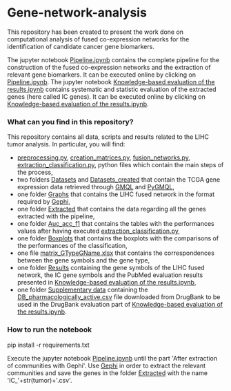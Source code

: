 # Gene-network-analysis

This repository has been created to present the work done on computational analysis of fused co-expression networks for the identification of candidate cancer gene biomarkers. 

The jupyter notebook [Pipeline.ipynb](https://github.com/DEIB-GECO/GeneNetFusion/blob/master/Pipeline.ipynb) contains the complete pipeline for the construction of the fused co-expression networks and the extraction of relevant gene biomarkers. It can be executed online by clicking on [Pipeline.ipynb](https://colab.research.google.com/drive/16BHMZ83Y8RCctTLzwFhnlUB4oNU-o-GT).
The jupyter notebook [Knowledge-based evaluation of the results.ipynb](https://github.com/DEIB-GECO/GeneNetFusion/blob/master/Knowledge-based%20evaluation%20of%20the%20results.ipynb) contains systematic and statistic evaluation of the extracted genes (here called IC genes). It can be executed online by clicking on [Knowledge-based evaluation of the results.ipynb](https://colab.research.google.com/drive/1MPzlkCioSXXaL-EqpInR98P1QAM4lRMR).

### What can you find in this repository?
This repository contains all data, scripts and results related to the LIHC tumor analysis.
In particular, you will find:
- [preprocessing.py](https://github.com/DEIB-GECO/GeneNetFusion/blob/master/preprocessing.py), [creation_matrices.py](https://github.com/DEIB-GECO/GeneNetFusion/blob/master/creation_matrices.py), [fusion_networks.py](https://github.com/DEIB-GECO/GeneNetFusion/blob/master/fusion_networks.py), [extraction_classification.py](https://github.com/DEIB-GECO/GeneNetFusion/blob/master/extraction_classification.py), python files which contain the main steps of the process,
- two folders [Datasets](https://github.com/DEIB-GECO/GeneNetFusion/tree/master/Datasets) and [Datasets_created](https://github.com/DEIB-GECO/GeneNetFusion/tree/master/Datasets_created) that contain the TCGA gene expression data retrieved through [GMQL](http://gmql.eu) and [PyGMQL](https://pygmql.readthedocs.io/en/latest/),
- one folder [Graphs](https://github.com/DEIB-GECO/GeneNetFusion/tree/master/Graphs) that contains the LIHC fused network in the format required by [Gephi](https://gephi.org),
- one folder [Extracted](https://github.com/DEIB-GECO/GeneNetFusion/tree/master/Extracted) that contains the data regarding all the genes extracted with the pipeline,
- one folder [Auc_acc_f1](https://github.com/DEIB-GECO/GeneNetFusion/tree/master/Auc_acc_f1) that contains the tables with the performances values after having executed [extraction_classification.py](https://github.com/DEIB-GECO/GeneNetFusion/blob/master/extraction_classification.py),
- one folder [Boxplots](https://github.com/DEIB-GECO/GeneNetFusion/tree/master/Boxplots) that contains the boxplots with the comparisons of the performances of the classification,
- one file [matrix_GTypeGName.xlsx](https://github.com/DEIB-GECO/GeneNetFusion/blob/master/matrix_GTypeGName.xls) that contains the correspondences between the gene symbols and the gene type,
- one folder [Results](https://github.com/DEIB-GECO/GeneNetFusion/tree/master/Results) containing the gene symbols of the LIHC fused network, the IC gene symbols and the PubMed evaluation results presented in [Knowledge-based evaluation of the results.ipynb](https://github.com/DEIB-GECO/GeneNetFusion/blob/master/Knowledge-based%20evaluation%20of%20the%20results.ipynb),
- one folder [Supplementary data](https://github.com/DEIB-GECO/GeneNetFusion/tree/master/Supplementary%20data) containing the [DB_pharmacologically_active.csv](https://github.com/DEIB-GECO/GeneNetFusion/blob/master/Supplementary%20data/DB_pharmacologically_active.csv) file downloaded from DrugBank to be used in the DrugBank evaluation part of [Knowledge-based evaluation of the results.ipynb](https://github.com/DEIB-GECO/GeneNetFusion/blob/master/Knowledge-based%20evaluation%20of%20the%20results.ipynb). 

### How to run the notebook
pip install -r requirements.txt

Execute the jupyter notebook [Pipeline.ipynb](https://github.com/DEIB-GECO/GeneNetFusion/blob/master/Pipeline.ipynb) until the part 'After extraction of communities with Gephi'.
Use [Gephi](https://gephi.org) in order to extract the relevant communities and save the genes in the folder [Extracted](https://github.com/DEIB-GECO/GeneNetFusion/tree/master/Extracted) with the name 'IC_'+str(tumor)+'.csv'.
